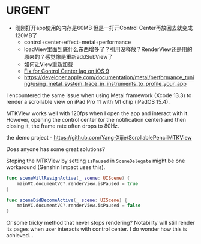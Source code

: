 # URGENT

- 刚刚打开app使用的内存是60MB 但是一打开Control Center再放回去就变成120MB了
    - control+center+effect+metal+performance
    - loadView里面到底什么东西增多了？引用没释放？RenderView还是用的原来的？感觉像是重新addSubView了
    - 如何让View重新加载
    - [Fix for Control Center lag on iOS 9](https://forums.macrumors.com/threads/fix-for-control-center-lag-on-ios-9-2-1-and-possibly-9-2.1946042/) 
    - https://developer.apple.com/documentation/metal/performance_tuning/using_metal_system_trace_in_instruments_to_profile_your_app

I encountered the same issue when using Metal framework (Xcode 13.3) to render a scrollable view on iPad Pro 11 with M1 chip (iPadOS 15.4).

MTKView works well with 120fps when I open the app and interact with it. However, opening the control center (or the notification center) and then closing it, the frame rate often drops to 80Hz.

the demo project - https://github.com/Yang-Xijie/ScrollablePencilMTKView

Does anyone has some great solutions?

Stoping the MTKView by setting `isPaused` in `SceneDelegate` might be one workaround (Genshin Impact uses this).

```swift
func sceneWillResignActive(_ scene: UIScene) {
    mainVC.documentVC?.renderView.isPaused = true
}

func sceneDidBecomeActive(_ scene: UIScene) {
    mainVC.documentVC?.renderView.isPaused = false
}
```

Or some tricky method that never stops rendering? Notability will still render its pages when user interacts with control center. I do wonder how this is achieved...

